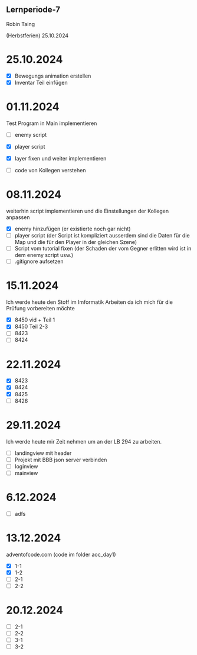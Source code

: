 ## Lernperiode-7

Robin Taing

(Herbstferien) 25.10.2024


# 25.10.2024
- [X] Bewegungs animation erstellen
- [X] Inventar Teil einfügen

# 01.11.2024
Test Program in Main implementieren
- [ ] enemy script
- [x] player script
- [x] layer fixen und weiter implementieren
- [ ] code von Kollegen verstehen



# 08.11.2024
weiterhin script implementieren und die Einstellungen der Kollegen anpassen
- [x] enemy hinzufügen (er existierte noch gar nicht)
- [ ] player script (der Script ist kompliziert ausserdem sind die Daten für die Map und die für den Player in der gleichen Szene)
- [ ] Script vom tutorial fixen (der Schaden der vom Gegner erlitten wird ist in dem enemy script usw.)
- [ ] .gitignore aufsetzen

# 15.11.2024
Ich werde heute den Stoff im Imformatik Arbeiten da ich mich für die Prüfung vorbereiten möchte
- [x] 8450 vid + Teil 1
- [x] 8450 Teil 2-3
- [ ] 8423
- [ ] 8424

# 22.11.2024

- [x] 8423
- [x] 8424
- [x] 8425
- [ ] 8426

# 29.11.2024
Ich werde heute mir Zeit nehmen um an der LB 294 zu arbeiten. 
- [ ] landingview mit header
- [ ] Projekt mit BBB json server verbinden
- [ ] loginview
- [ ] mainview

# 6.12.2024
- [ ] adfs

# 13.12.2024
adventofcode.com (code im folder aoc_day1)
- [x] 1-1
- [x] 1-2
- [ ] 2-1
- [ ] 2-2

# 20.12.2024
- [ ] 2-1
- [ ] 2-2
- [ ] 3-1
- [ ] 3-2
